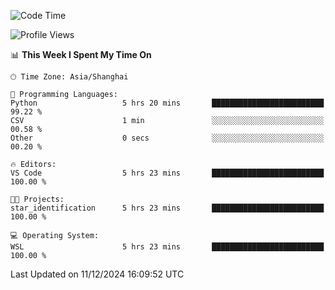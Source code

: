 <!--START_SECTION:waka-->
![Code Time](http://img.shields.io/badge/Code%20Time-2%2C140%20hrs%2049%20mins-blue)

![Profile Views](http://img.shields.io/badge/Profile%20Views-2-blue)

📊 **This Week I Spent My Time On** 

```text
🕑︎ Time Zone: Asia/Shanghai

💬 Programming Languages: 
Python                   5 hrs 20 mins       █████████████████████████   99.22 % 
CSV                      1 min               ░░░░░░░░░░░░░░░░░░░░░░░░░   00.58 % 
Other                    0 secs              ░░░░░░░░░░░░░░░░░░░░░░░░░   00.20 % 

🔥 Editors: 
VS Code                  5 hrs 23 mins       █████████████████████████   100.00 % 

🐱‍💻 Projects: 
star_identification      5 hrs 23 mins       █████████████████████████   100.00 % 

💻 Operating System: 
WSL                      5 hrs 23 mins       █████████████████████████   100.00 % 
```


 Last Updated on 11/12/2024 16:09:52 UTC
<!--END_SECTION:waka-->